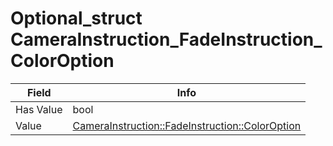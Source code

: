 # Optional_struct CameraInstruction_FadeInstruction_ColorOption

<table><thead><tr><th>Field</th><th>Info</th></tr></thead><tbody>
<tr><td>Has Value</td><td>bool</td></tr>
<tr><td>Value</td><td><a href="../types/CameraInstruction_FadeInstruction_ColorOption.md">CameraInstruction::FadeInstruction::ColorOption</a></td></tr>
</tbody></table>